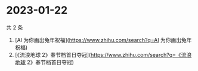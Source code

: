# 2023-01-22

共 2 条

<!-- BEGIN ZHIHUSEARCH -->
<!-- 最后更新时间 Sun Jan 22 2023 11:08:18 GMT+0800 (China Standard Time) -->
1. [AI 为你画出兔年祝福](https://www.zhihu.com/search?q=AI 为你画出兔年祝福)
1. [《流浪地球 2》春节档首日夺冠](https://www.zhihu.com/search?q=《流浪地球 2》春节档首日夺冠)
<!-- END ZHIHUSEARCH -->
